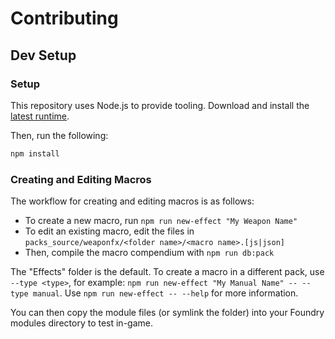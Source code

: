# Contributing

## Dev Setup

### Setup

This repository uses Node.js to provide tooling. Download and install the [latest runtime](https://nodejs.org/en).

Then, run the following:

```bash
npm install
```

### Creating and Editing Macros

The workflow for creating and editing macros is as follows:

- To create a new macro, run `npm run new-effect "My Weapon Name"`
- To edit an existing macro, edit the files in `packs_source/weaponfx/<folder name>/<macro name>.[js|json]`
- Then, compile the macro compendium with `npm run db:pack`

The "Effects" folder is the default. To create a macro in a different pack, use `--type <type>`, for example: `npm run new-effect "My Manual Name" -- --type manual`. Use `npm run new-effect -- --help` for more information.

You can then copy the module files (or symlink the folder) into your Foundry modules directory to test in-game.
